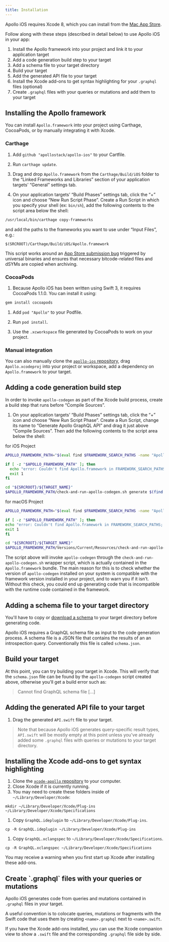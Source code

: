 ```yaml
---
title: Installation
---
```


Apollo iOS requires Xcode 8, which you can install from the [Mac App Store](https://itunes.apple.com/en/app/xcode/id497799835?mt=12).

Follow along with these steps (described in detail below) to use Apollo iOS in your app:

1. Install the Apollo framework into your project and link it to your application target
1. Add a code generation build step to your target
1. Add a schema file to your target directory
1. Build your target
1. Add the generated API file to your target
1. Install the Xcode add-ons to get syntax highlighting for your `.graphql` files (optional)
1. Create `.graphql` files with your queries or mutations and add them to your target

<h2 id="installing-framework">Installing the Apollo framework</h2>

You can install `Apollo.framework` into your project using Carthage, CocoaPods, or by manually integrating it with Xcode.

### Carthage

1. Add `github "apollostack/apollo-ios"` to your Cartfile.

1. Run `carthage update`.

1. Drag and drop `Apollo.framework` from the `Carthage/Build/iOS` folder to the “Linked Frameworks and Libraries” section of your application targets’ “General” settings tab.

1. On your application targets’ “Build Phases” settings tab, click the “+” icon and choose “New Run Script Phase”. Create a Run Script in which you specify your shell (ex: `bin/sh`), add the following contents to the script area below the shell:

 ```sh
 /usr/local/bin/carthage copy-frameworks
 ```

 and add the paths to the frameworks you want to use under “Input Files”, e.g.:

 ```
 $(SRCROOT)/Carthage/Build/iOS/Apollo.framework
 ```
 This script works around an [App Store submission bug](http://www.openradar.me/radar?id=6409498411401216) triggered by universal binaries and ensures that necessary bitcode-related files and dSYMs are copied when archiving.

### CocoaPods

 1. Because Apollo iOS has been written using Swift 3, it requires CocoaPods 1.1.0. You can install it using:

 ```sh
 gem install cocoapods
 ```

 1. Add `pod "Apollo"` to your Podfile.

 1. Run `pod install`.

 1. Use the `.xcworkspace` file generated by CocoaPods to work on your project.

### Manual integration

You can also manually clone the [`apollo-ios` repository](https://github.com/apollostack/apollo-ios), drag `Apollo.xcodeproj` into your project or workspace, add a dependency on `Apollo.framework` to your target.

<h2 id="adding-build-step">Adding a code generation build step</h2>

In order to invoke `apollo-codegen` as part of the Xcode build process, create a build step that runs before “Compile Sources”.

1. On your application targets’ “Build Phases” settings tab, click the “+” icon and choose “New Run Script Phase”. Create a Run Script, change its name to “Generate Apollo GraphQL API” and drag it just above “Compile Sources”. Then add the following contents to the script area below the shell:

for iOS Project
```sh
APOLLO_FRAMEWORK_PATH="$(eval find $FRAMEWORK_SEARCH_PATHS -name "Apollo.framework" -maxdepth 1)"

if [ -z "$APOLLO_FRAMEWORK_PATH" ]; then
  echo "error: Couldn't find Apollo.framework in FRAMEWORK_SEARCH_PATHS; make sure to add the framework to your project."
  exit 1
fi

cd "${SRCROOT}/${TARGET_NAME}"
$APOLLO_FRAMEWORK_PATH/check-and-run-apollo-codegen.sh generate $(find . -name '*.graphql') --schema schema.json --output API.swift
```
for macOS Project
```sh
APOLLO_FRAMEWORK_PATH="$(eval find $FRAMEWORK_SEARCH_PATHS -name "Apollo.framework" -maxdepth 1)"

if [ -z "$APOLLO_FRAMEWORK_PATH" ]; then
echo "error: Couldn't find Apollo.framework in FRAMEWORK_SEARCH_PATHS; make sure to add the framework to your project."
exit 1
fi

cd "${SRCROOT}/${TARGET_NAME}"
$APOLLO_FRAMEWORK_PATH/Versions/Current/Resources/check-and-run-apollo-codegen.sh generate $(find . -name '*.graphql') --schema schema.json --output API.swift
```



The script above will invoke `apollo-codegen` through the `check-and-run-apollo-codegen.sh` wrapper script, which is actually contained in the `Apollo.framework` bundle. The main reason for this is to check whether the version of `apollo-codegen` installed on your system is compatible with the framework version installed in your project, and to warn you if it isn't. Without this check, you could end up generating code that is incompatible with the runtime code contained in the framework.

<h2 id="adding-schema">Adding a schema file to your target directory</h2>

You'll have to copy or [download a schema](downloading-schema.html) to your target directory before generating code.

Apollo iOS requires a GraphQL schema file as input to the code generation process. A schema file is a JSON file that contains the results of an an introspection query. Conventionally this file is called `schema.json`.  

<h2 id="building-target">Build your target</h2>

At this point, you can try building your target in Xcode.  This will verify that the `schema.json` file can be found by the `apollo-codegen` script created above, otherwise you'll get a build error such as:
> Cannot find GraphQL schema file [...]

<h2 id="adding-generated-api">Adding the generated API file to your target</h2>

1. Drag the generated `API.swift` file to your target.

> Note that because Apollo iOS generates query-specific result types, `API.swift` will be mostly empty at this point unless you've already added some `.graphql` files with queries or mutations to your target directory.

<h2 id="installing-xcode-add-ons">Installing the Xcode add-ons to get syntax highlighting</h2>

1. Clone the [`xcode-apollo` repository](https://github.com/apollostack/xcode-apollo) to your computer.
1. Close Xcode if it is currently running.
1. You may need to create these folders inside of `~/Library/Developer/Xcode`:

 `mkdir ~/Library/Developer/Xcode/Plug-ins ~/Library/Developer/Xcode/Specifications`

1. Copy `GraphQL.ideplugin` to `~/Library/Developer/Xcode/Plug-ins`.

 `cp -R GraphQL.ideplugin ~/Library/Developer/Xcode/Plug-ins`

1. Copy `GraphQL.xclangspec` to `~/Library/Developer/Xcode/Specifications`.

 `cp -R GraphQL.xclangspec ~/Library/Developer/Xcode/Specifications`

You may receive a warning when you first start up Xcode after installing these add-ons.

<h2 id="creating-query-documents">Create `.graphql` files with your queries or mutations</h2>

Apollo iOS generates code from queries and mutations contained in `.graphql` files in your target.

A useful convention is to colocate queries, mutations or fragments with the Swift code that uses them by creating `<name>.graphql` next to `<name>.swift`.

If you have the Xcode add-ons installed, you can use the Xcode companion view to show a `.swift` file and the corresponding `.graphql` file side by side.
